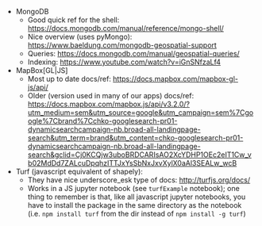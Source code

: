 - MongoDB
  - Good quick ref for the shell: https://docs.mongodb.com/manual/reference/mongo-shell/
  - Nice overview (uses pyMongo): https://www.baeldung.com/mongodb-geospatial-support
  - Queries: https://docs.mongodb.com/manual/geospatial-queries/
  - Indexing: https://www.youtube.com/watch?v=iGnSNfzaLf4
- MapBox[GL|JS]
  - Most up to date docs/ref: https://docs.mapbox.com/mapbox-gl-js/api/
  - Older (version used in many of our apps) docs/ref: https://docs.mapbox.com/mapbox.js/api/v3.2.0/?utm_medium=sem&utm_source=google&utm_campaign=sem%7Cgoogle%7Cbrand%7Cchko-googlesearch-pr01-dynamicsearchcampaign-nb.broad-all-landingpage-search&utm_term=brand&utm_content=chko-googlesearch-pr01-dynamicsearchcampaign-nb.broad-all-landingpage-search&gclid=Cj0KCQjw3uboBRDCARIsAO2XcYDHP1OEc2eIT1Cw_vb02MdDd7ZALcuDpqhzITTJxYsSbNxJxvXylX0aAl3SEALw_wcB
- Turf (javascript equivalent of shapely):
  - They have nice underscore_esk type of docs: http://turfjs.org/docs/
  - Works in a JS jupyter notebook (see `turfExample` notebook); one thing to remember is that, like all javascript jupyter notebooks, you have to install the package in the same directory as the notebook (i.e. `npm install turf` from the dir instead of `npm install -g turf`)